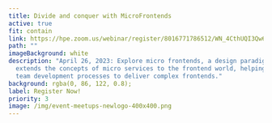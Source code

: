 ```yaml
---
title: Divide and conquer with MicroFrontends
active: true
fit: contain
link: https://hpe.zoom.us/webinar/register/8016771786512/WN_4CthUQI3Qw64U9w_WHY4Kg
path: ""
imageBackground: white
description: "April 26, 2023: Explore micro frontends, a design paradigm that
  extends the concepts of micro services to the frontend world, helping to scale
  team development processes to deliver complex frontends."
background: rgba(0, 86, 122, 0.8);
label: Register Now!
priority: 3
image: /img/event-meetups-newlogo-400x400.png
---
```

